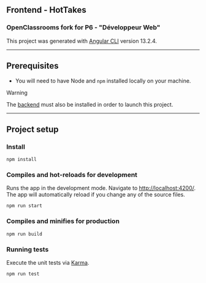 ## Frontend - HotTakes

### OpenClassrooms fork for P6 - "Développeur Web"

This project was generated with [Angular CLI](https://github.com/angular/angular-cli) version 13.2.4.

---

## Prerequisites

- You will need to have Node and `npm` installed locally on your machine.

> [!WARNING]  
> The [backend](https://github.com/Alex-Pqn/HotTakes-ocr_dw) must also be installed in order to launch this project.

---

## Project setup

### Install

```
npm install
```

### Compiles and hot-reloads for development
Runs the app in the development mode.
Navigate to [http://localhost:4200/](http://localhost:4200/). The app will automatically reload if you change any of the source files.
```
npm run start
```

### Compiles and minifies for production
```
npm run build
```

### Running tests

Execute the unit tests via [Karma](https://karma-runner.github.io).

```
npm run test
```
